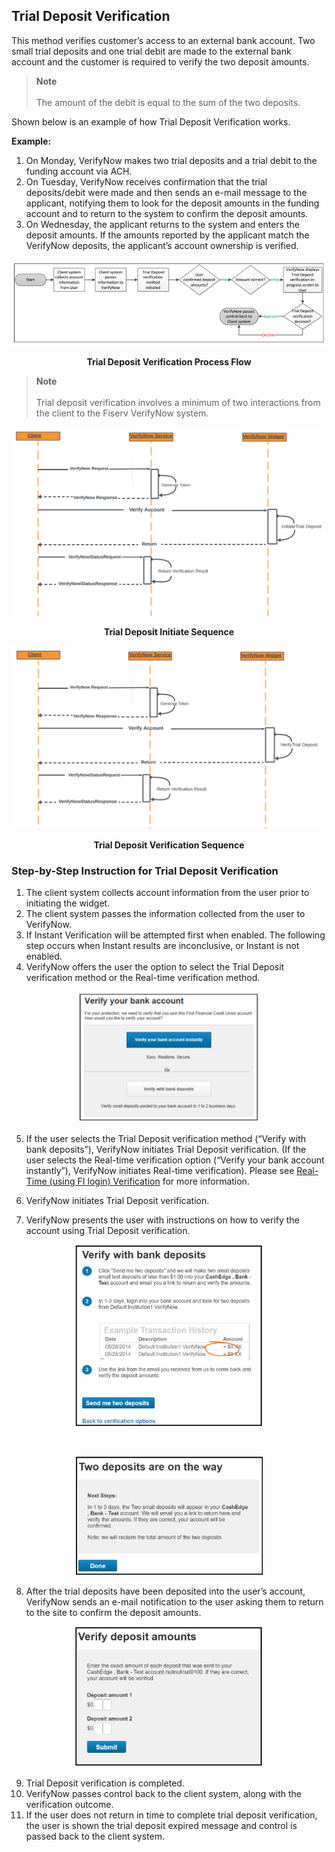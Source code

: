 ## Trial Deposit Verification

This method verifies customer’s access to an external bank account. Two small trial deposits and one trial debit are made to the external bank account and the customer is required to verify the two deposit amounts.  

>**Note**<br/><br/> The amount of the debit is equal to the sum of the two deposits.

Shown below is an example of how Trial Deposit Verification works.

<b>Example:</b> 
1. On Monday, VerifyNow makes two trial deposits and a trial debit to the funding account via ACH. 
2. On Tuesday, VerifyNow receives confirmation that the trial deposits/debit were made and then sends an e-mail message to the applicant, notifying them to look for the deposit amounts in the funding account and to return to the system to confirm the deposit amounts. 
3. On Wednesday, the applicant returns to the system and enters the deposit amounts. If the amounts reported by the applicant match the VerifyNow deposits, the applicant’s account ownership is verified.

<center>

![Images](../../assets/images/td-process-flow.png)

<b>Trial Deposit Verification Process Flow</b>
</center>


>**Note** <br/><br/> Trial deposit verification involves a minimum of two interactions from the client to the Fiserv VerifyNow system.

<center>

![Images](../../assets/images/td-sequence1.png)

<b>Trial Deposit Initiate Sequence</b>
</center>

<center>

![Images](../../assets/images/td-sequence2.png)

<b>Trial Deposit Verification Sequence</b>

</center>

### Step-by-Step Instruction for Trial Deposit Verification

1.	The client system collects account information from the user prior to initiating the widget.                       
2.	The client system passes the information collected from the user to VerifyNow.
3.	If Instant Verification will be attempted first when enabled. The following step occurs when Instant results are inconclusive, or Instant is not enabled.
4.	VerifyNow offers the user the option to select the Trial Deposit verification method or the Real-time verification method.

<center>

<img width="300" src="https://raw.githubusercontent.com/Fiserv/VerifyNow/develop/assets/images/50-50-page.png">


</center>

5.	If the user selects the Trial Deposit verification method (“Verify with bank deposits”), VerifyNow initiates Trial Deposit verification. (If the user selects the Real-time verification option (“Verify your bank account instantly”), VerifyNow initiates Real-time verification). Please see [Real-Time (using FI login) Verification](?path=docs/verifynow-account-verification-method/real-time-verification.md) for more information.

6.	VerifyNow initiates Trial Deposit verification.
7.	VerifyNow presents the user with instructions on how to verify the account using Trial Deposit verification.

<center>

<img width="300" src="https://raw.githubusercontent.com/Fiserv/VerifyNow/develop/assets/images/verify-with-bank-deposit.png">

</center>

 &nbsp;

<center>

<img width="300" src="https://raw.githubusercontent.com/Fiserv/VerifyNow/develop/assets/images/two-deposit-on-way.png">

</center>

8.	After the trial deposits have been deposited into the user’s account, VerifyNow sends an e-mail notification to the user asking them to return to the site to confirm the deposit amounts.

<center>

<img width="300" src="https://raw.githubusercontent.com/Fiserv/VerifyNow/develop/assets/images/verify-deposit-amount.png">

</center>

9.	Trial Deposit verification is completed.
10.	VerifyNow passes control back to the client system, along with the verification outcome.
11.	If the user does not return in time to complete trial deposit verification, the user is shown the trial deposit expired message and control is passed back to the client system.


